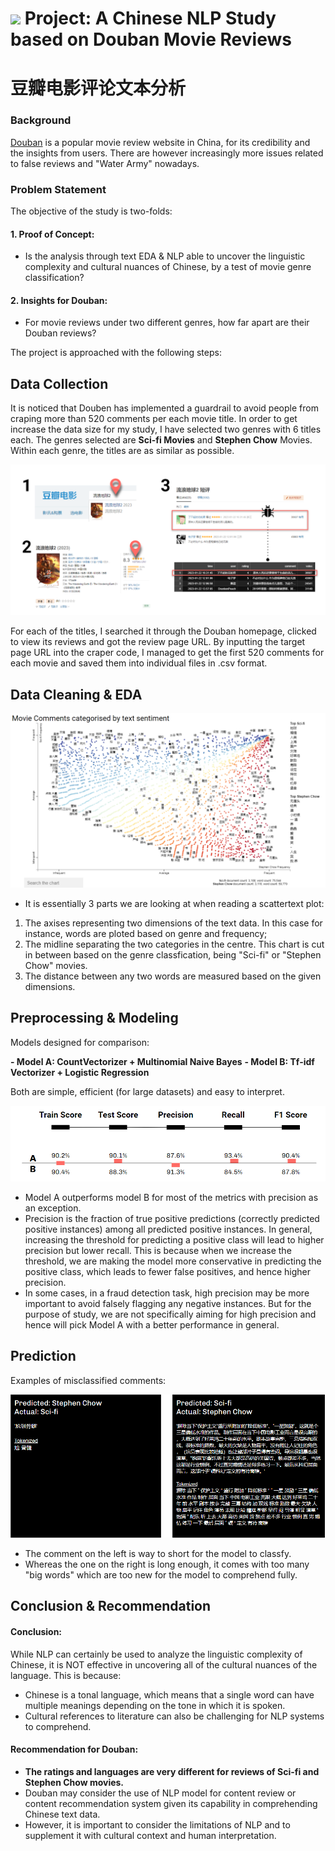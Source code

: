 # ![](https://ga-dash.s3.amazonaws.com/production/assets/logo-9f88ae6c9c3871690e33280fcf557f33.png) Project: A Chinese NLP Study based on Douban Movie Reviews
# 豆瓣电影评论文本分析

### Background

[Douban](https://www.douban.com/) is a popular movie review website in China, for its credibility and the insights from users. There are however increasingly more issues related to false reviews and "Water Army" nowadays.

### Problem Statement

The objective of the study is two-folds:

#### 1. Proof of Concept: 
- Is the analysis through text EDA & NLP able to uncover the linguistic complexity and cultural nuances of Chinese, by a test of movie genre classification?

#### 2. Insights for Douban:
- For movie reviews under two different genres, how far apart are their Douban reviews? 

The project is approached with the following steps:

## Data Collection
It is noticed that Douben has implemented a guardrail to avoid people from craping more than 520 comments per each movie title. In order to get increase the data size for my study, I have selected two genres with 6 titles each. The genres selected are **Sci-fi Movies** and **Stephen Chow** Movies. Within each genre, the titles are as similar as possible. 

![douban](./assets/douban.png)

For each of the titles, I searched it through the Douban homepage, clicked to view its reviews and got the review page URL. By inputting the target page URL into the craper code, I managed to get the first 520 comments for each movie and saved them into individual files in .csv format.

## Data Cleaning & EDA

![scattertext_genre](./assets/scattertext_genre.png)

- It is essentially 3 parts we are looking at when reading a scattertext plot:
1. The axises representing two dimensions of the text data. In this case for instance, words are ploted based on genre and frequency;
2. The midline separating the two categories in the centre. This chart is cut in between based on the genre classfication, being "Sci-fi" or "Stephen Chow" movies.
3. The distance between any two words are measured based on the given dimensions. 

## Preprocessing & Modeling

Models designed for comparison:

**- Model A: CountVectorizer + Multinomial Naive Bayes**
**- Model B: Tf-idf Vectorizer + Logistic Regression**

Both are simple, efficient (for large datasets) and easy to interpret. 

![model_comparison](./assets/model_comparison.png)

- Model A outperforms model B for most of the metrics with precision as an exception. 
- Precision is the fraction of true positive predictions (correctly predicted positive instances) among all predicted positive instances. In general, increasing the threshold for predicting a positive class will lead to higher precision but lower recall. This is because when we increase the threshold, we are making the model more conservative in predicting the positive class, which leads to fewer false positives, and hence higher precision.
- In some cases, in a fraud detection task, high precision may be more important to avoid falsely flagging any negative instances. But for the purpose of study, we are not specifically aiming for high precision and hence will pick Model A with a better performance in general.

## Prediction

Examples of misclassified comments:

![misclassified](./assets/misclassified.png)

- The comment on the left is way to short for the model to classfy. 
- Whereas the one on the right is long enough, it comes with too many "big words" which are too new for the model to comprehend fully. 

## Conclusion & Recommendation

#### Conclusion:

While NLP can certainly be used to analyze the linguistic complexity of Chinese, it is NOT effective in uncovering all of the cultural nuances of the language. This is because:

- Chinese is a tonal language, which means that a single word can have multiple meanings depending on the tone in which it is spoken.
- Cultural references to literature can also be challenging for NLP systems to comprehend.


#### Recommendation for Douban:

- **The ratings and languages are very different for reviews of Sci-fi and Stephen Chow movies.**
- Douban may consider the use of NLP model for content review or content recommendation system given its capability in comprehending Chinese text data.
- However, it is important to consider the limitations of NLP and to supplement it with cultural context and human interpretation.

